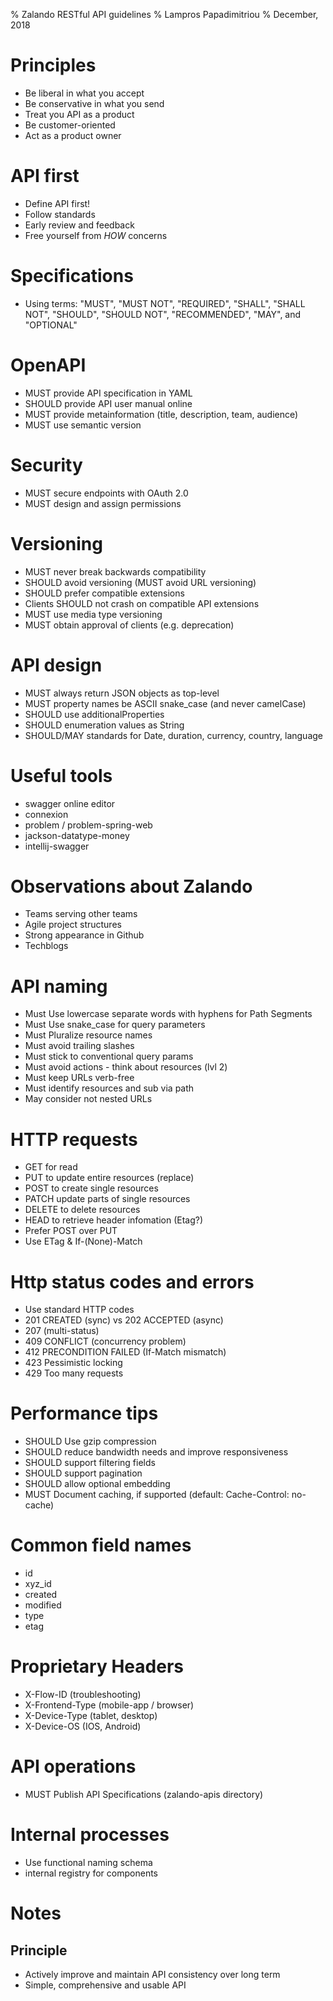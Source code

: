 % Zalando RESTful API guidelines
% Lampros Papadimitriou
% December, 2018

# Principles

- Be liberal in what you accept
- Be conservative in what you send
- Treat you API as a product
- Be customer-oriented
- Act as a product owner

# API first

- Define API first!
- Follow standards
- Early review and feedback
- Free yourself from _HOW_ concerns

# Specifications

- Using terms: "MUST", "MUST NOT", "REQUIRED", "SHALL", "SHALL NOT", "SHOULD", "SHOULD NOT", "RECOMMENDED", "MAY", and "OPTIONAL"

# OpenAPI

- MUST provide API specification in YAML
- SHOULD provide API user manual online
- MUST provide metainformation (title, description, team, audience)
- MUST use semantic version

# Security

- MUST secure endpoints with OAuth 2.0
- MUST design and assign permissions

# Versioning

- MUST never break backwards compatibility
- SHOULD avoid versioning (MUST avoid URL versioning)
- SHOULD prefer compatible extensions
- Clients SHOULD not crash on compatible API extensions
- MUST use media type versioning
- MUST obtain approval of clients (e.g. deprecation)

# API design

- MUST always return JSON objects as top-level
- MUST property names  be ASCII snake_case (and never camelCase)
- SHOULD use additionalProperties
- SHOULD enumeration values as String
- SHOULD/MAY standards for Date, duration, currency, country, language

# Useful tools

- swagger online editor
- connexion
- problem / problem-spring-web
- jackson-datatype-money
- intellij-swagger

# Observations about Zalando

- Teams serving other teams
- Agile project structures
- Strong appearance in Github
- Techblogs

# API naming

- Must Use lowercase separate words with hyphens for Path Segments
- Must Use snake_case for query parameters
- Must Pluralize resource names
- Must avoid trailing slashes
- Must stick to conventional query params
- Must avoid actions - think about resources (lvl 2)
- Must keep URLs verb-free
- Must identify resources and sub via path
- May consider not nested URLs

# HTTP requests

- GET for read
- PUT to update entire resources (replace)
- POST to create single resources
- PATCH update parts of single resources
- DELETE to delete resources
- HEAD to retrieve header infomation (Etag?)
- Prefer POST over PUT
- Use ETag & If-(None)-Match

# Http status codes and errors

- Use standard HTTP codes
- 201 CREATED (sync) vs 202 ACCEPTED (async)
- 207 (multi-status)
- 409 CONFLICT (concurrency problem)
- 412 PRECONDITION FAILED (If-Match mismatch)
- 423 Pessimistic locking
- 429 Too many requests

# Performance tips

- SHOULD Use gzip compression
- SHOULD reduce bandwidth needs and improve responsiveness
- SHOULD support filtering fields
- SHOULD support pagination
- SHOULD allow optional embedding
- MUST Document caching, if supported (default: Cache-Control: no-cache)

# Common field names
- id
- xyz_id
- created
- modified
- type
- etag

# Proprietary Headers

- X-Flow-ID (troubleshooting)
- X-Frontend-Type (mobile-app / browser)
- X-Device-Type (tablet, desktop)
- X-Device-OS (IOS, Android)

# API operations

- MUST Publish API Specifications (zalando-apis directory)

# Internal processes

- Use functional naming schema
- internal registry for components

# Notes

## Principle

- Actively improve and maintain API consistency over long term
- Simple, comprehensive and usable API
